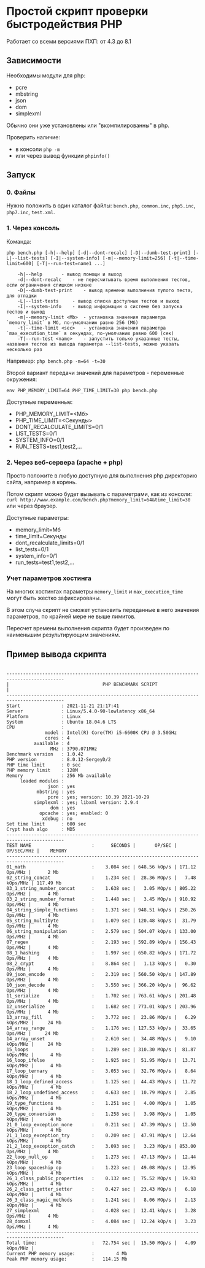 # Простой скрипт проверки быстродействия PHP

Работает со всеми версиями ПХП: от 4.3 до 8.1

## Зависимости

Необходимы модули для php:

- pcre
- mbstring
- json
- dom
- simplexml

Обычно они уже установлены или "вкомпилированны" в php.

Проверить наличие:

- в консоли `php -m`
- или через вывод функции `phpinfo()`

## Запуск

### 0. Файлы

Нужно положить в один каталог файлы: `bench.php`, `common.inc`, `php5.inc`, `php7.inc`, `test.xml`.

### 1. Через консоль

Команда:
```
php bench.php [-h|--help] [-d|--dont-recalc] [-D|--dumb-test-print] [-L|--list-tests] [-I|--system-info] [-m|--memory-limit=256] [-t|--time-limit=600] [-T|--run-test=name1 ...]

	-h|--help		- вывод помощи и выход
	-d|--dont-recalc	- не пересчитывать время выполнения тестов, если ограничения слишком низкие
	-D|--dumb-test-print	- вывод времени выполнения тупого теста, для отладки
	-L|--list-tests		- вывод списка доступных тестов и выход
	-I|--system-info	- вывод информации о системе без запуска тестов и выход
	-m|--memory-limit <Mb>	- установка значения параметра `memory_limit` в Мб, по-умолчанию равно 256 (Мб)
	-t|--time-limit <sec>	- установка значения параметра `max_execution_time` в секундах, по-умолчанию равно 600 (сек)
	-T|--run-test <name>	- запустить только указанные тесты, названия тестов из вывода параметра --list-tests, можно указать несколько раз
```
Например: `php bench.php -m=64 -t=30`

Второй вариант передачи значений для параметров - переменные окружения:
```
env PHP_MEMORY_LIMIT=64 PHP_TIME_LIMIT=30 php bench.php
```

Доступные переменные:

- PHP_MEMORY_LIMIT=<Мб>
- PHP_TIME_LIMIT=<Секунды>
- DONT_RECALCULATE_LIMITS=0/1
- LIST_TESTS=0/1
- SYSTEM_INFO=0/1
- RUN_TESTS=test1,test2,...

### 2. Через веб-сервера (apache + php)

Просто положите в любую доступную для выполнения php директорию сайта, например в корень.

Потом скрипт можно будет вызывать с параметрами, как из консоли:
`curl http://www.example.com/bench.php?memory_limit=64&time_limit=30`
или через браузер.

Доступные параметры:

- memory_limit=Мб
- time_limit=Секунды
- dont_recalculate_limits=0/1
- list_tests=0/1
- system_info=0/1
- run_tests=test1,test2,...

### Учет параметров хостинга

На многих хостингах параметры `memory_limit` и `max_execution_time` могут быть жестко зафиксированы.

В этом случа скрипт не сможет установить переданные в него значения параметров,
по крайней мере не выше лимитов.

Пересчет времени выполнения скрипта будет произведен по наименьшим результирующим значениям.

## Пример вывода скрипта

```

-------------------------------------------------------------------------------------------
|                                  PHP BENCHMARK SCRIPT                                   |
-------------------------------------------------------------------------------------------
Start               : 2021-11-21 21:17:41
Server              : Linux/5.4.0-90-lowlatency x86_64
Platform            : Linux
System              : Ubuntu 18.04.6 LTS
CPU                 :
              model : Intel(R) Core(TM) i5-6600K CPU @ 3.50GHz
              cores : 4
          available : 4
                MHz : 3790.071MHz
Benchmark version   : 1.0.42
PHP version         : 8.0.12-SergeyD/2
PHP time limit      : 0 sec
PHP memory limit    : 128M
Memory              : 256 Mb available
     loaded modules :
               json : yes
           mbstring : yes
               pcre : yes; version: 10.39 2021-10-29
          simplexml : yes; libxml version: 2.9.4
                dom : yes
            opcache : yes; enabled: 0
             xdebug : no
Set time limit      : 600 sec
Crypt hash algo     : MD5
-------------------------------------------------------------------------------------------
TEST NAME                      :      SECONDS |       OP/SEC |      OP/SEC/MHz |    MEMORY
-------------------------------------------------------------------------------------------
01_math                        :    3.084 sec | 648.56 kOp/s | 171.12  Ops/MHz |      2 Mb
02_string_concat               :    1.234 sec |  28.36 MOp/s |   7.48 kOps/MHz | 117.49 Mb
03_1_string_number_concat      :    1.638 sec |   3.05 MOp/s | 805.22  Ops/MHz |      4 Mb
03_2_string_number_format      :    1.448 sec |   3.45 MOp/s | 910.92  Ops/MHz |      4 Mb
04_string_simple_functions     :    1.371 sec | 948.51 kOp/s | 250.26  Ops/MHz |      4 Mb
05_string_multibyte            :    1.079 sec | 120.48 kOp/s |  31.79  Ops/MHz |      4 Mb
06_string_manipulation         :    2.579 sec | 504.07 kOp/s | 133.00  Ops/MHz |      4 Mb
07_regex                       :    2.193 sec | 592.89 kOp/s | 156.43  Ops/MHz |      4 Mb
08_1_hashing                   :    1.997 sec | 650.82 kOp/s | 171.72  Ops/MHz |      4 Mb
08_2_crypt                     :    8.864 sec |   1.13 kOp/s |   0.30  Ops/MHz |      4 Mb
09_json_encode                 :    2.319 sec | 560.50 kOp/s | 147.89  Ops/MHz |      4 Mb
10_json_decode                 :    3.550 sec | 366.20 kOp/s |  96.62  Ops/MHz |      4 Mb
11_serialize                   :    1.702 sec | 763.61 kOp/s | 201.48  Ops/MHz |      4 Mb
12_unserialize                 :    1.682 sec | 773.01 kOp/s | 203.96  Ops/MHz |      4 Mb
13_array_fill                  :    3.772 sec |  23.86 MOp/s |   6.29 kOps/MHz |     24 Mb
14_array_range                 :    1.176 sec | 127.53 kOp/s |  33.65  Ops/MHz |     24 Mb
14_array_unset                 :    2.610 sec |  34.48 MOp/s |   9.10 kOps/MHz |     24 Mb
15_loops                       :    1.289 sec | 310.30 MOp/s |  81.87 kOps/MHz |      4 Mb
16_loop_ifelse                 :    1.925 sec |  51.95 MOp/s |  13.71 kOps/MHz |      4 Mb
17_loop_ternary                :    3.053 sec |  32.76 MOp/s |   8.64 kOps/MHz |      4 Mb
18_1_loop_defined_access       :    1.125 sec |  44.43 MOp/s |  11.72 kOps/MHz |      4 Mb
18_2_loop_undefined_access     :    4.633 sec |  10.79 MOp/s |   2.85 kOps/MHz |      4 Mb
19_type_functions              :    1.251 sec |   4.00 MOp/s |   1.05 kOps/MHz |      4 Mb
20_type_conversion             :    1.258 sec |   3.98 MOp/s |   1.05 kOps/MHz |      4 Mb
21_0_loop_exception_none       :    0.211 sec |  47.39 MOp/s |  12.50 kOps/MHz |      4 Mb
21_1_loop_exception_try        :    0.209 sec |  47.91 MOp/s |  12.64 kOps/MHz |      4 Mb
21_2_loop_exception_catch      :    3.093 sec |   3.23 MOp/s | 853.00  Ops/MHz |      4 Mb
22_loop_null_op                :    1.273 sec |  47.13 MOp/s |  12.44 kOps/MHz |      4 Mb
23_loop_spaceship_op           :    1.223 sec |  49.08 MOp/s |  12.95 kOps/MHz |      4 Mb
26_1_class_public_properties   :    0.132 sec |  75.52 MOp/s |  19.93 kOps/MHz |      4 Mb
26_2_class_getter_setter       :    0.427 sec |  23.43 MOp/s |   6.18 kOps/MHz |      4 Mb
26_3_class_magic_methods       :    1.241 sec |   8.06 MOp/s |   2.13 kOps/MHz |      4 Mb
27_simplexml                   :    4.028 sec |  12.41 kOp/s |   3.28  Ops/MHz |      4 Mb
28_domxml                      :    4.084 sec |  12.24 kOp/s |   3.23  Ops/MHz |      4 Mb
-------------------------------------------------------------------------------------------
Total time:                    :   72.754 sec |  15.50 MOp/s |   4.09 kOps/MHz |
Current PHP memory usage:      :        4 Mb
Peak PHP memory usage:         :   114.15 Mb
```
